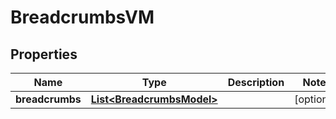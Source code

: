 

# BreadcrumbsVM


## Properties

| Name | Type | Description | Notes |
|------------ | ------------- | ------------- | -------------|
|**breadcrumbs** | [**List&lt;BreadcrumbsModel&gt;**](BreadcrumbsModel.md) |  |  [optional] |



